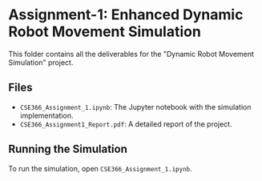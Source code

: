 # Assignment-1: Enhanced Dynamic Robot Movement Simulation
This folder contains all the deliverables for the "Dynamic Robot Movement Simulation" project.

## Files
- `CSE366_Assignment_1.ipynb`: The Jupyter notebook with the simulation implementation.
- `CSE366_Assignment1_Report.pdf`: A detailed report of the project.

## Running the Simulation
To run the simulation, open `CSE366_Assignment_1.ipynb`.
